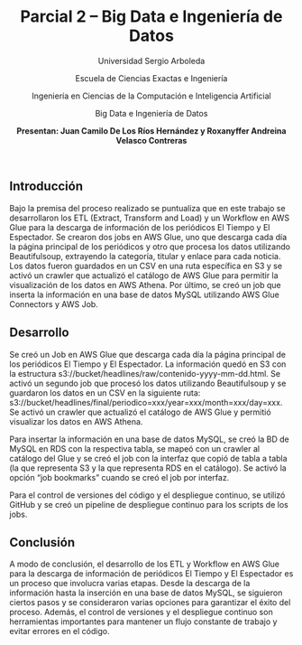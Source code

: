 <div align="center">

 <h1>Parcial 2 – Big Data e Ingeniería de Datos</h1>
 
 <p>Universidad Sergio Arboleda</p>
 
 <p>Escuela de Ciencias Exactas e Ingeniería</p>

 <p>Ingeniería en Ciencias de la Computación e Inteligencia Artificial</p>

 <p>Big Data e Ingeniería de Datos</p>

 <b>Presentan: Juan Camilo De Los Ríos Hernández y Roxanyffer Andreina Velasco Contreras</b>

</div>

</br>

## Introducción

Bajo la premisa del proceso realizado se puntualiza que en este trabajo se desarrollaron los ETL (Extract, Transform and Load) y un Workflow en AWS Glue para la descarga de información de los periódicos El Tiempo y El Espectador. Se crearon dos jobs en AWS Glue, uno que descarga cada día la página principal de los periódicos y otro que procesa los datos utilizando Beautifulsoup, extrayendo la categoría, titular y enlace para cada noticia. Los datos fueron guardados en un CSV en una ruta específica en S3 y se activó un crawler que actualizó el catálogo de AWS Glue para permitir la visualización de los datos en AWS Athena. Por último, se creó un job que inserta la información en una base de datos MySQL utilizando AWS Glue Connectors y AWS Job.



 

## Desarrollo

Se creó un Job en AWS Glue que descarga cada día la página principal de los periódicos El Tiempo y El Espectador. La información quedó en S3 con la estructura s3://bucket/headlines/raw/contenido-yyyy-mm-dd.html. Se activó un segundo job que procesó los datos utilizando Beautifulsoup y se guardaron los datos en un CSV en la siguiente ruta: s3://bucket/headlines/final/periodico=xxx/year=xxx/month=xxx/day=xxx. Se activó un crawler que actualizó el catálogo de AWS Glue y permitió visualizar los datos en AWS Athena.

Para insertar la información en una base de datos MySQL, se creó la BD de MySQL en RDS con la respectiva tabla, se mapeó con un crawler al catálogo del Glue y se creó el job con la interfaz que copió de tabla a tabla (la que representa S3 y la que representa RDS en el catálogo). Se activó la opción “job bookmarks” cuando se creó el job por interfaz.

Para el control de versiones del código y el despliegue continuo, se utilizó GitHub y se creó un pipeline de despliegue continuo para los scripts de los jobs.
 

## Conclusión

A modo de conclusión, el desarrollo de los ETL y Workflow en AWS Glue para la descarga de información de periódicos El Tiempo y El Espectador es un proceso que involucra varias etapas. Desde la descarga de la información hasta la inserción en una base de datos MySQL, se siguieron ciertos pasos y se consideraron varias opciones para garantizar el éxito del proceso. Además, el control de versiones y el despliegue continuo son herramientas importantes para mantener un flujo constante de trabajo y evitar errores en el código.